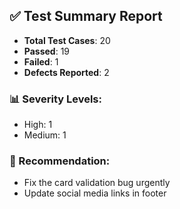 ## ✅ Test Summary Report

- **Total Test Cases**: 20  
- **Passed**: 19  
- **Failed**: 1  
- **Defects Reported**: 2  

### 📊 Severity Levels:
- High: 1  
- Medium: 1  

### 📌 Recommendation:
- Fix the card validation bug urgently  
- Update social media links in footer  
